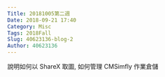 ```yaml
---
Title: 20181005第二週
Date: 2018-09-21 17:40
Category: Misc
Tags: 2018Fall
Slug: 40623136-blog-2
Author: 40623136
---
```


說明如何以 ShareX 取圖, 如何管理 CMSimfly 作業倉儲

<!-- PELICAN_END_SUMMARY -->



